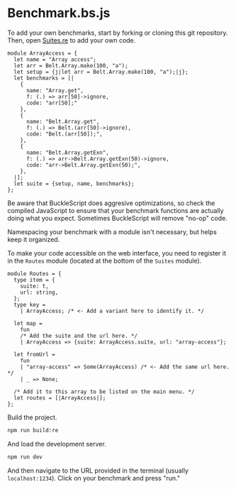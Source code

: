 # Benchmark.bs.js

To add your own benchmarks, start by forking or cloning this git repository.
Then, open [Suites.re](src/Suites.re) to add your own code.

```reason
module ArrayAccess = {
  let name = "Array access";
  let arr = Belt.Array.make(100, "a");
  let setup = {j|let arr = Belt.Array.make(100, "a");|j};
  let benchmarks = [|
    {
      name: "Array.get",
      f: (.) => arr[50]->ignore,
      code: "arr[50];"
    },
    {
      name: "Belt.Array.get",
      f: (.) => Belt.(arr[50]->ignore),
      code: "Belt.(arr[50]);",
    },
    {
      name: "Belt.Array.getExn",
      f: (.) => arr->Belt.Array.getExn(50)->ignore,
      code: "arr->Belt.Array.getExn(50);",
    },
  |];
  let suite = {setup, name, benchmarks};
};
```

Be aware that BuckleScript does aggresive optimizations, so check the compiled
JavaScript to ensure that your benchmark functions are actually doing what you
expect. Sometimes BuckleScript will remove "no-op" code.

Namespacing your benchmark with a module isn't necessary, but helps keep it
organized.

To make your code accessible on the web interface, you need to register it in
the `Routes` module (located at the bottom of the `Suites` module).

```reason
module Routes = {
  type item = {
    suite: t,
    url: string,
  };
  type key =
    | ArrayAccess; /* <- Add a variant here to identify it. */

  let map =
    fun
    /* Add the suite and the url here. */
    | ArrayAccess => {suite: ArrayAccess.suite, url: "array-access"};

  let fromUrl =
    fun
    | "array-access" => Some(ArrayAccess) /* <- Add the same url here. */
    | _ => None;

  /* Add it to this array to be listed on the main menu. */
  let routes = [|ArrayAccess|];
};
```

Build the project.

```sh
npm run build:re
```

And load the development server.

```sh
npm run dev
```

And then navigate to the URL provided in the terminal (usually
`localhost:1234`). Click on your benchmark and press "run."

